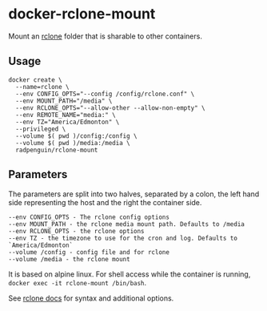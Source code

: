 # docker-rclone-mount

Mount an [rclone](http://rclone.org) folder that is sharable to other containers.

## Usage
```
docker create \
  --name=rclone \
  --env CONFIG_OPTS="--config /config/rclone.conf" \
  --env MOUNT_PATH="/media" \
  --env RCLONE_OPTS="--allow-other --allow-non-empty" \
  --env REMOTE_NAME="media:" \
  --env TZ="America/Edmonton" \
  --privileged \
  --volume $( pwd )/config:/config \
  --volume $( pwd )/media:/media \
  radpenguin/rclone-mount
```

## Parameters
The parameters are split into two halves, separated by a colon, the left hand side representing the host and the right the container side. 
```
--env CONFIG_OPTS - The rclone config options
--env MOUNT_PATH - the rclone media mount path. Defaults to /media
--env RCLONE_OPTS - the rclone options
--env TZ - the timezone to use for the cron and log. Defaults to `America/Edmonton`
--volume /config - config file and for rclone
--volume /media - the rclone mount
```

It is based on alpine linux. For shell access while the container is running, `docker exec -it rclone-mount /bin/bash`.

See [rclone docs](https://rclone.org/commands/) for syntax and additional options.
